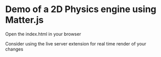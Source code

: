 # Demo of a 2D Physics engine using Matter.js
Open the index.html in your browser

Consider using the live server extension for real time render of your changes
